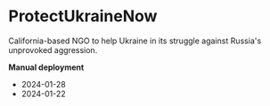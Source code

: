 # ProtectUkraineNow
California-based NGO to help Ukraine in its struggle against Russia's unprovoked aggression.

**Manual deployment**
- 2024-01-28
- 2024-01-22

